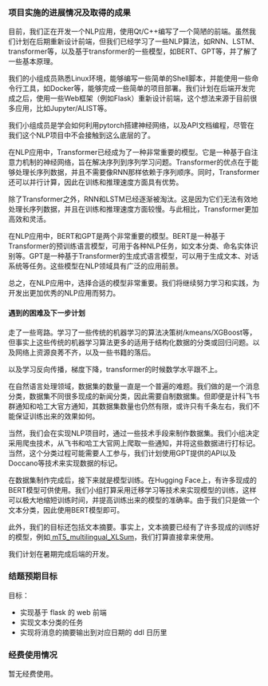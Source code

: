 ### 项目实施的进展情况及取得的成果

目前，我们正在开发一个NLP应用，使用Qt/C++编写了一个简陋的前端。虽然我们计划在后期重新设计前端，但我们已经学习了一些NLP算法，如RNN、LSTM、transformer等，以及基于transformer的一些模型，如BERT、GPT等，并了解了一些基本原理。

我们的小组成员熟悉Linux环境，能够编写一些简单的Shell脚本，并能使用一些命令行工具，如Docker等，能够完成一些简单的项目部署。我们计划在后端开发完成之后，使用一些Web框架（例如Flask）重新设计前端，这个想法来源于目前很多应用，比如Jupyter/ALIST等。

我们小组成员是学会如何利用pytorch搭建神经网络，以及API文档编程，尽管在我们这个NLP项目中不会接触到这么底层的了。

在NLP应用中，Transformer已经成为了一种非常重要的模型。它是一种基于自注意力机制的神经网络，旨在解决序列到序列学习问题。Transformer的优点在于能够处理长序列数据，并且不需要像RNN那样依赖于序列顺序。同时，Transformer还可以并行计算，因此在训练和推理速度方面具有优势。

除了Transformer之外，RNN和LSTM已经逐渐被淘汰。这是因为它们无法有效地处理长序列数据，并且在训练和推理速度方面较慢。与此相比，Transformer更加高效和灵活。

在NLP应用中，BERT和GPT是两个非常重要的模型。BERT是一种基于Transformer的预训练语言模型，可用于各种NLP任务，如文本分类、命名实体识别等。GPT是一种基于Transformer的生成式语言模型，可以用于生成文本、对话系统等任务。这些模型在NLP领域具有广泛的应用前景。

总之，在NLP应用中，选择合适的模型非常重要。我们将继续努力学习和实践，为开发出更加优秀的NLP应用而努力。

#### 遇到的困难及下一步计划

走了一些弯路。学习了一些传统的机器学习的算法决策树/kmeans/XGBoost等，但事实上这些传统的机器学习算法更多的适用于结构化数据的分类或回归问题。以及网络上资源良莠不齐，以及一些书籍的落后。

以及学习反向传播，梯度下降，transformer的时候数学水平跟不上。

在自然语言处理领域，数据集的数量一直是一个普遍的难题。我们做的是一个消息分类，数据集不同很多现成的新闻分类，因此需要自制数据集。但即便是计科飞书群通知和哈工大官方通知，其数据集数量也仍然有限，或许只有千条左右，我们不能保证训练出来的效果如何。

当然，我们会在实现NLP项目时，通过一些技术手段来制作数据集。我们小组决定采用爬虫技术，从飞书和哈工大官网上爬取一些通知，并将这些数据进行打标记。当然，这个分类过程可能需要人工参与，我们计划使用GPT提供的API以及Doccano等技术来实现数据的标记。

在数据集制作完成后，接下来就是模型训练。在Hugging Face上，有许多现成的BERT模型可供使用。我们小组打算采用迁移学习等技术来实现模型的训练，这样可以极大地缩短训练时间，并提高训练出来的模型的准确率。由于我们只是做一个文本分类，因此使用BERT模型即可。

此外，我们的目标还包括文本摘要。事实上，文本摘要已经有了许多现成的训练好的模型，例如[ mT5_multilingual_XLSum](https://huggingface.co/csebuetnlp/mT5_multilingual_XLSum)，我们打算直接拿来使用。

我们计划在暑期完成后端的开发。

### 结题预期目标

目标：

- 实现基于 flask 的 web 前端
- 实现文本分类的任务
- 实现将消息的摘要输出到对应日期的 ddl 日历里

### 经费使用情况

暂无经费使用。
